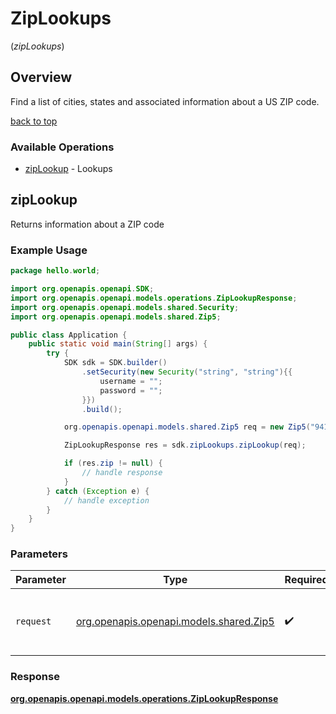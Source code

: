 # ZipLookups
(*zipLookups*)

## Overview

Find a list of cities, states and associated information about a US ZIP code. <div class="back-to-top" ><a href="#" onclick="toTopLink()">back to top</a></div>


### Available Operations

* [zipLookup](#ziplookup) - Lookups

## zipLookup

Returns information about a ZIP code

### Example Usage

```java
package hello.world;

import org.openapis.openapi.SDK;
import org.openapis.openapi.models.operations.ZipLookupResponse;
import org.openapis.openapi.models.shared.Security;
import org.openapis.openapi.models.shared.Zip5;

public class Application {
    public static void main(String[] args) {
        try {
            SDK sdk = SDK.builder()
                .setSecurity(new Security("string", "string"){{
                    username = "";
                    password = "";
                }})
                .build();

            org.openapis.openapi.models.shared.Zip5 req = new Zip5("94107");            

            ZipLookupResponse res = sdk.zipLookups.zipLookup(req);

            if (res.zip != null) {
                // handle response
            }
        } catch (Exception e) {
            // handle exception
        }
    }
}
```

### Parameters

| Parameter                                                              | Type                                                                   | Required                                                               | Description                                                            |
| ---------------------------------------------------------------------- | ---------------------------------------------------------------------- | ---------------------------------------------------------------------- | ---------------------------------------------------------------------- |
| `request`                                                              | [org.openapis.openapi.models.shared.Zip5](../../models/shared/Zip5.md) | :heavy_check_mark:                                                     | The request object to use for the request.                             |


### Response

**[org.openapis.openapi.models.operations.ZipLookupResponse](../../models/operations/ZipLookupResponse.md)**

